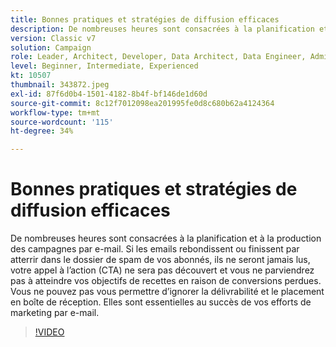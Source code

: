 ```yaml
---
title: Bonnes pratiques et stratégies de diffusion efficaces
description: De nombreuses heures sont consacrées à la planification et à la production des campagnes par e-mail. Si les emails rebondissent ou finissent par atterrir dans le dossier de spam de vos abonnés, ils... (Les descriptions doivent comporter entre 60 et 160 caractères)
version: Classic v7
solution: Campaign
role: Leader, Architect, Developer, Data Architect, Data Engineer, Admin, User
level: Beginner, Intermediate, Experienced
kt: 10507
thumbnail: 343872.jpeg
exl-id: 87f6d0b4-1501-4182-8b4f-bf146de1d60d
source-git-commit: 8c12f7012098ea201995fe0d8c680b62a4124364
workflow-type: tm+mt
source-wordcount: '115'
ht-degree: 34%

---
```


# Bonnes pratiques et stratégies de diffusion efficaces

De nombreuses heures sont consacrées à la planification et à la production des campagnes par e-mail. Si les emails rebondissent ou finissent par atterrir dans le dossier de spam de vos abonnés, ils ne seront jamais lus, votre appel à l’action (CTA) ne sera pas découvert et vous ne parviendrez pas à atteindre vos objectifs de recettes en raison de conversions perdues. Vous ne pouvez pas vous permettre d’ignorer la délivrabilité et le placement en boîte de réception. Elles sont essentielles au succès de vos efforts de marketing par e-mail.

>[!VIDEO](https://video.tv.adobe.com/v/343872/?quality=12&learn=on)
